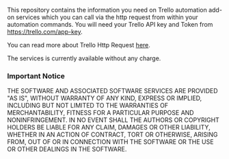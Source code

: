 This repository contains the information you need on Trello automation add-on services which you can call via the http request from within your automation commands. You will need your Trello API key and Token from https://trello.com/app-key.

You can read more about Trello Http Request [here](https://help.trello.com/article/1203-issuing-http-requests-with-butler).

The services is currently available without any charge.

### Important Notice

THE SOFTWARE AND ASSOCIATED SOFTWARE SERVICES ARE PROVIDED "AS IS", WITHOUT WARRANTY OF ANY KIND, EXPRESS OR IMPLIED, INCLUDING BUT NOT LIMITED TO THE WARRANTIES OF MERCHANTABILITY, FITNESS FOR A PARTICULAR PURPOSE AND NONINFRINGEMENT. IN NO EVENT SHALL THE AUTHORS OR COPYRIGHT HOLDERS BE LIABLE FOR ANY CLAIM, DAMAGES OR OTHER LIABILITY, WHETHER IN AN ACTION OF CONTRACT, TORT OR OTHERWISE, ARISING FROM, OUT OF OR IN CONNECTION WITH THE SOFTWARE OR THE USE OR OTHER DEALINGS IN THE SOFTWARE.
